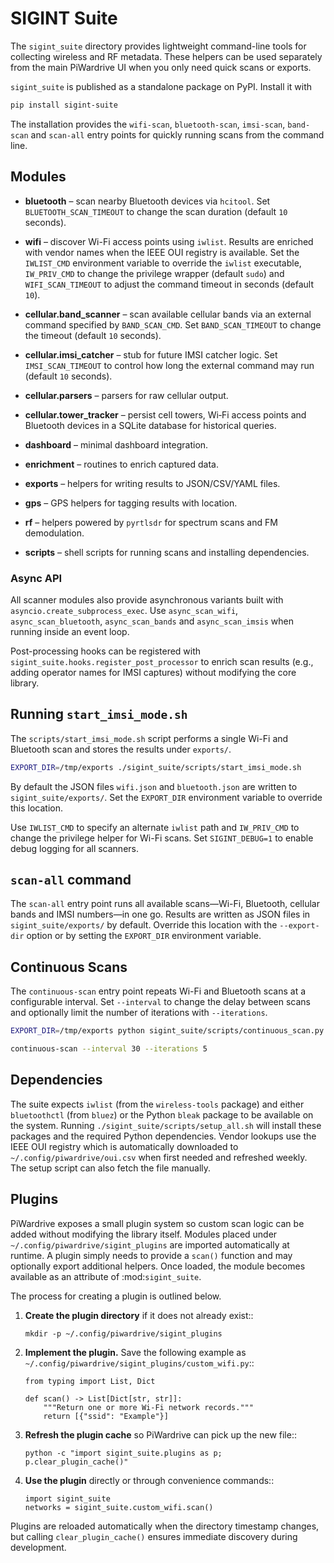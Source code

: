 # SIGINT Suite

The `sigint_suite` directory provides lightweight command-line tools for
collecting wireless and RF metadata. These helpers can be used separately from
the main PiWardrive UI when you only need quick scans or exports.

``sigint_suite`` is published as a standalone package on PyPI. Install it with

```bash
pip install sigint-suite
```

The installation provides the ``wifi-scan``, ``bluetooth-scan``, ``imsi-scan``,
``band-scan`` and ``scan-all`` entry points for quickly running scans from the
command line.

## Modules

- **bluetooth** – scan nearby Bluetooth devices via `hcitool`. Set
  ``BLUETOOTH_SCAN_TIMEOUT`` to change the scan duration (default ``10``
  seconds).
  
- **wifi** – discover Wi-Fi access points using `iwlist`. Results are enriched
  with vendor names when the IEEE OUI registry is available. Set the
  `IWLIST_CMD` environment variable to override the `iwlist` executable,
  `IW_PRIV_CMD` to change the privilege wrapper (default ``sudo``) and
  `WIFI_SCAN_TIMEOUT` to adjust the command timeout in seconds (default ``10``).
- **cellular.band_scanner** – scan available cellular bands via an external
  command specified by ``BAND_SCAN_CMD``. Set ``BAND_SCAN_TIMEOUT`` to change
  the timeout (default ``10`` seconds).
- **cellular.imsi_catcher** – stub for future IMSI catcher logic. Set
  ``IMSI_SCAN_TIMEOUT`` to control how long the external command may run
  (default ``10`` seconds).
- **cellular.parsers** – parsers for raw cellular output.
- **cellular.tower_tracker** – persist cell towers, Wi‑Fi access points and
  Bluetooth devices in a SQLite database for historical queries.
- **dashboard** – minimal dashboard integration.
- **enrichment** – routines to enrich captured data.
- **exports** – helpers for writing results to JSON/CSV/YAML files.
- **gps** – GPS helpers for tagging results with location.
- **rf** – helpers powered by `pyrtlsdr` for spectrum scans and FM demodulation.
- **scripts** – shell scripts for running scans and installing dependencies.

### Async API

All scanner modules also provide asynchronous variants built with
``asyncio.create_subprocess_exec``. Use ``async_scan_wifi``,
``async_scan_bluetooth``, ``async_scan_bands`` and ``async_scan_imsis`` when
running inside an event loop.

Post-processing hooks can be registered with
`sigint_suite.hooks.register_post_processor` to enrich scan results (e.g.,
adding operator names for IMSI captures) without modifying the core library.

## Running `start_imsi_mode.sh`

The `scripts/start_imsi_mode.sh` script performs a single Wi-Fi and Bluetooth
scan and stores the results under `exports/`.

```bash
EXPORT_DIR=/tmp/exports ./sigint_suite/scripts/start_imsi_mode.sh
```

By default the JSON files `wifi.json` and `bluetooth.json` are written to
`sigint_suite/exports/`. Set the `EXPORT_DIR` environment variable to override
this location.

Use `IWLIST_CMD` to specify an alternate `iwlist` path and `IW_PRIV_CMD` to
change the privilege helper for Wi-Fi scans. Set `SIGINT_DEBUG=1` to enable
debug logging for all scanners.

## `scan-all` command

The ``scan-all`` entry point runs all available scans—Wi-Fi, Bluetooth,
cellular bands and IMSI numbers—in one go. Results are written as JSON files in
``sigint_suite/exports/`` by default. Override this location with the
``--export-dir`` option or by setting the ``EXPORT_DIR`` environment variable.

## Continuous Scans

The `continuous-scan` entry point repeats Wi-Fi and Bluetooth scans at a
configurable interval. Set `--interval` to change the delay between scans and
optionally limit the number of iterations with `--iterations`.

```bash
EXPORT_DIR=/tmp/exports python sigint_suite/scripts/continuous_scan.py --interval 30 --iterations 5

continuous-scan --interval 30 --iterations 5

```

## Dependencies

The suite expects `iwlist` (from the `wireless-tools` package) and either
`bluetoothctl` (from `bluez`) or the Python `bleak` package to be available on
the system. Running
`./sigint_suite/scripts/setup_all.sh` will install these packages and the
required Python dependencies. Vendor lookups use the IEEE OUI registry which is
automatically downloaded to `~/.config/piwardrive/oui.csv` when first needed and
refreshed weekly. The setup script can also fetch the file manually.

## Plugins

PiWardrive exposes a small plugin system so custom scan logic can be added
without modifying the library itself. Modules placed under
`~/.config/piwardrive/sigint_plugins` are imported automatically at runtime.  A
plugin simply needs to provide a ``scan()`` function and may optionally export
additional helpers.  Once loaded, the module becomes available as an attribute
of :mod:`sigint_suite`.

The process for creating a plugin is outlined below.

1. **Create the plugin directory** if it does not already exist::

       mkdir -p ~/.config/piwardrive/sigint_plugins

2. **Implement the plugin.** Save the following example as
   ``~/.config/piwardrive/sigint_plugins/custom_wifi.py``::

       from typing import List, Dict

       def scan() -> List[Dict[str, str]]:
           """Return one or more Wi-Fi network records."""
           return [{"ssid": "Example"}]

3. **Refresh the plugin cache** so PiWardrive can pick up the new file::

       python -c "import sigint_suite.plugins as p; p.clear_plugin_cache()"

4. **Use the plugin** directly or through convenience commands::

       import sigint_suite
       networks = sigint_suite.custom_wifi.scan()

Plugins are reloaded automatically when the directory timestamp changes, but
calling ``clear_plugin_cache()`` ensures immediate discovery during
development.

